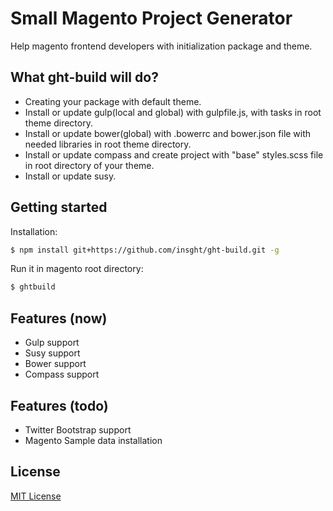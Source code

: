 # Small Magento Project Generator
Help magento frontend developers with initialization package and theme.


##  What ght-build will do?
 - Creating your package with default theme.
 - Install or update gulp(local and global) with gulpfile.js, with tasks in root theme directory.
 - Install or update bower(global) with .bowerrc and bower.json file with needed libraries in root theme directory.
 - Install or update compass and create project with "base" styles.scss file in root directory of your theme.
 - Install or update susy.


## Getting started
Installation:
```sh
$ npm install git+https://github.com/insght/ght-build.git -g
```

Run it in magento root directory:
```sh
$ ghtbuild
```

## Features (now)
* Gulp support
* Susy support
* Bower support
* Compass support

## Features (todo)
* Twitter Bootstrap support
* Magento Sample data installation



## License
[MIT License](http://en.wikipedia.org/wiki/MIT_License)
